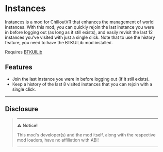 # Instances

Instances is a mod for ChilloutVR that enhances the management of world instances. With this mod, you can quickly rejoin
the last instance you were in before logging out (as long as it still exists), and easily revisit the last 12 instances
you've visited with just a single click. Note that to use the history feature, you need to have the BTKUILib mod
installed.

Requires [BTKUILib](https://github.com/BTK-Development/BTKUILib)

## Features

* Join the last instance you were in before logging out (if it still exists).
* Keep a history of the last 8 visited instances that you can rejoin with a single click.

---

## Disclosure

> ---
> ⚠️ **Notice!**
>
> This mod's developer(s) and the mod itself, along with the respective mod loaders, have no affiliation with ABI!
>
> ---
